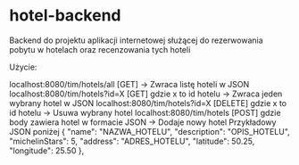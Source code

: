 # hotel-backend

Backend do projektu aplikacji internetowej służącej do rezerwowania pobytu w hotelach oraz recenzowania tych hoteli

Użycie:

localhost:8080/tim/hotels/all [GET] -> Zwraca listę hoteli w JSON
localhost:8080/tim/hotels?id=X [GET] gdzie x to id hotelu -> Zwraca jeden wybrany hotel w JSON
localhost:8080/tim/hotels?id=X [DELETE] gdzie x to id hotelu -> Usuwa wybrany hotel
localhost:8080/tim/hotels [POST] gdzie body zawiera hotel w formacie JSON -> Dodaje nowy hotel
Przykładowy JSON poniżej
{
    "name": "NAZWA_HOTELU",
    "description": "OPIS_HOTELU",
    "michelinStars": 5,
    "address": "ADRES_HOTELU",
    "latitude": 50.25,
    "longitude": 25.50
},
